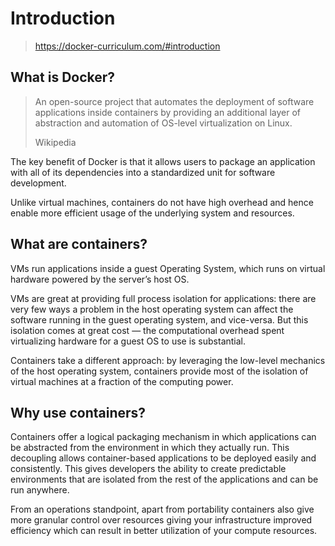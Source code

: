 # Introduction

> <https://docker-curriculum.com/#introduction>

## What is Docker?

> An open-source project that automates the deployment of software applications
> inside containers by providing an additional layer of abstraction and
> automation of OS-level virtualization on Linux.
>
> Wikipedia

The key benefit of Docker is that it allows users to package an application
with all of its dependencies into a standardized unit for software development.

Unlike virtual machines, containers do not have high overhead and hence enable
more efficient usage of the underlying system and resources.

## What are containers?

VMs run applications inside a guest Operating System, which runs on virtual
hardware powered by the server’s host OS.

VMs are great at providing full process isolation for applications: there are
very few ways a problem in the host operating system can affect the software
running in the guest operating system, and vice-versa. But this isolation comes
at great cost — the computational overhead spent virtualizing hardware for a
guest OS to use is substantial.

Containers take a different approach: by leveraging the low-level mechanics of
the host operating system, containers provide most of the isolation of virtual
machines at a fraction of the computing power.

## Why use containers?

Containers offer a logical packaging mechanism in which applications can be
abstracted from the environment in which they actually run. This decoupling
allows container-based applications to be deployed easily and consistently.
This gives developers the ability to create predictable environments that are
isolated from the rest of the applications and can be run anywhere.

From an operations standpoint, apart from portability containers also give more
granular control over resources giving your infrastructure improved efficiency
which can result in better utilization of your compute resources.
